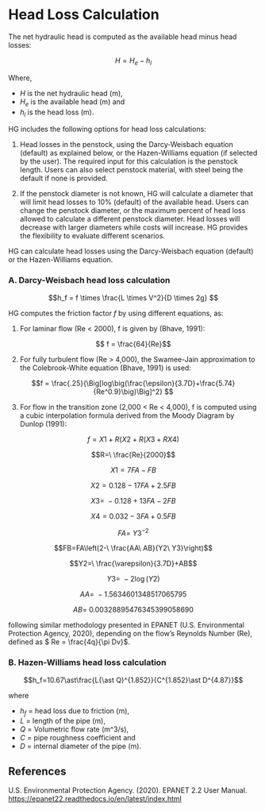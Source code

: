 # Head Loss Calculation
The net hydraulic head is computed as the available head minus head losses:

$$H = H_e - h_l$$

Where,  

* $H$ is the net hydraulic head (m), 
* $H_e$ is the available head (m) and 
* $h_l$ is the head loss (m). 

HG includes the following options for head loss calculations: 

1. Head losses in the penstock, using the Darcy-Weisbach equation (default) as explained below, or the Hazen-Williams equation (if selected by the user). The required input for this calculation is the penstock length. Users can also select penstock material, with steel being the default if none is provided. 

2. If the penstock diameter is not known, HG will calculate a diameter that will limit head losses to 10% (default) of the available head. Users can change the penstock diameter, or the maximum percent of head loss allowed to calculate a different penstock diameter. Head losses will decrease with larger diameters while costs will increase. HG provides the flexibility to evaluate different scenarios. 

HG can calculate head losses using the Darcy-Weisbach equation (default) or the Hazen-Williams equation.  

### A. Darcy-Weisbach head loss calculation
$$h_f = f \times \frac{L \times V^2}{D \times 2g}  $$

HG computes the friction factor $f$ by using different equations, as:
1. For laminar flow (Re < 2000), f is given by (Bhave, 1991): 

$$ f = \frac{64}{Re}$$

2. For fully turbulent flow (Re > 4,000), the Swamee-Jain approximation to the Colebrook-White equation (Bhave, 1991) is used: 

$$f = \frac{.25}{\Big[log\big(\frac{\epsilon}{3.7D}+\frac{5.74}{Re^0.9}\big)\Big]^2}  $$

3. For flow in the transition zone (2,000 < Re < 4,000), f is computed using a cubic interpolation formula derived from the Moody Diagram by Dunlop (1991): 

$$f=X1+R(X2+R(X3+RX4)$$

$$R=\ \frac{Re}{2000}$$

$$X1=7FA-FB$$

$$X2=0.128-17FA+2.5FB$$

$$X3=\ -0.128+13FA-2FB$$

$$X4=0.032-3FA+0.5FB$$

$$FA=\ {Y3}^{-2}$$

$$FB=FA\left(2-\ \frac{AA\ AB}{Y2\ Y3}\right)$$

$$Y2=\ \frac{\varepsilon}{3.7D}+AB$$

$$Y3=\ -2\log(Y2)$$

$$AA=\ -1.5634601348517065795$$

$$AB=\ 0.00328895476345399058690$$

following similar methodology presented in EPANET (U.S. Environmental Protection Agency, 2020), depending on the flow’s Reynolds Number (Re), defined as $ Re = \frac{4q}{\pi Dv}$.

### B. Hazen-Williams head loss calculation

$$h_f=10.67\ast\frac{L{\ast Q}^{1.852}}{C^{1.852}\ast D^{4.87}}$$

where

* $h_f$ = head loss due to friction (m),
* $L$ = length of the pipe (m),
* $Q$ = Volumetric flow rate (m^3/s),
* $C$ = pipe roughness coefficient and
* $D$ = internal diameter of the pipe (m).

## References
U.S. Environmental Protection Agency. (2020). EPANET 2.2 User Manual. https://epanet22.readthedocs.io/en/latest/index.html 

